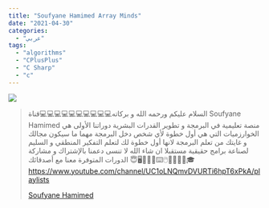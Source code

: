 ```yaml
---
title: "Soufyane Hamimed Array Minds"
date: "2021-04-30"
categories:
  - "عربي"
tags:
  - "algorithms"
  - "CPlusPlus"
  - "C Sharp"
  - "c"
---
```


![](https://yt3.ggpht.com/ytc/AAUvwni2OA0aCl1VDjZfz0AEeiIogh5p7lbsRBPRns8K=s176-c-k-c0x00ffffff-no-rj)

> السلام عليكم ورحمه الله و بركاته💻💻💻💻💻💻💻💻💻💻قناة Soufyane Hamimed منصة تعليمية في البرمجة و تطوير القدرات البشرية دوراتنا الأولى هي الخوارزميات التي هي أول خطوة لأي شخص دخل البرمجة مهما ما سيكون مجالك و غايتك من تعلم البرمجة لانها أول خطوة لك لتعلم التفكير المنطقي و السليم لصناعة برامج حقيقية مستقبلا ان شاء الله لا تنسى دعمنا بالإشتراك و مشاركة الدورات المتوفرة معنا مع أصدقائك 😇⁦🖥️⁩🧮💽📲⁦⌨️⁩⁦🖱️⁩📠💡🧮🧾🎓https://www.youtube.com/channel/UC1oLNQmvDVURTi6hpT6xPkA/playlists
>
> [Soufyane Hamimed](https://www.youtube.com/channel/UC1oLNQmvDVURTi6hpT6xPkA/playlists)
